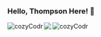 ### Hello, Thompson Here! 👋

<div>
<img align="left" src="https://github-readme-streak-stats.herokuapp.com/?user=thompsonmanda08&&theme=github_dark&hide_border=true&background=0D1117&stroke=58A6FF&ring=58A6FF&fire=DD5E31&currStreakNum=C3D1D9&currStreakLabel=1F6FEB&sideNums=C3D1D9&dates=E4E2E2&sideLabels=1F6FEB" alt="cozyCodr" />

<img align="left" src="https://github-readme-stats.vercel.app/api?username=thompsonmanda08&&show_icons=true&title_color=ffffff&icon_color=bb2acf&text_color=daf7dc&bg_color=0d1117" />
  
  <img align="left" src="https://github-readme-stats.vercel.app/api/top-langs/?username=thompsonmanda08&&theme=github_dark&hide_border=true&stroke=58A6FF&langs_count=8&layout=compact" alt="cozyCodr" />

</div>
<!--
**thompsonmanda08/thompsonmanda08** is a ✨ _special_ ✨ repository because its `README.md` (this file) appears on your GitHub profile.

Here are some ideas to get you started:

- 🔭 I’m currently working on ...
- 🌱 I’m currently learning ...
- 👯 I’m looking to collaborate on ...
- 🤔 I’m looking for help with ...
- 💬 Ask me about ...
- 📫 How to reach me: ...
- 😄 Pronouns: ...
- ⚡ Fun fact: ...


-->
